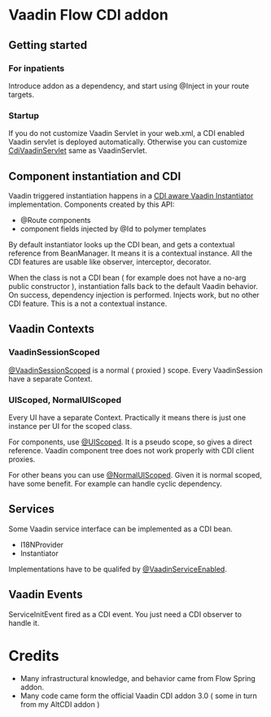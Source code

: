 # Vaadin Flow CDI addon

## Getting started

### For inpatients
Introduce addon as a dependency, and start using @Inject in your route targets. 

### Startup
If you do not customize Vaadin Servlet in your web.xml, a CDI enabled Vaadin servlet is deployed automatically. 
Otherwise you can customize [CdiVaadinServlet](flow-cdi-addon/src/main/java/com/wcs/vaadin/flow/cdi/server/CdiVaadinServlet.java) same as VaadinServlet.

## Component instantiation and CDI

Vaadin triggered instantiation happens in a [CDI aware Vaadin Instantiator](flow-cdi-addon/src/main/java/com/wcs/vaadin/flow/cdi/internal/CdiInstantiator.java) implementation. Components created by this API:

- @Route components
- component fields injected by @Id to polymer templates

By default instantiator looks up the CDI bean, and gets a contextual reference from BeanManager. It means it is a contextual instance. All the CDI features are usable like observer, interceptor, decorator.

When the class is not a CDI bean ( for example does not have a no-arg public constructor ), instantiation falls back to the default Vaadin behavior. On success, dependency injection is performed. Injects work, but no other CDI feature. This is a not a contextual instance. 

## Vaadin Contexts

### VaadinSessionScoped

[@VaadinSessionScoped](flow-cdi-addon/src/main/java/com/wcs/vaadin/flow/cdi/VaadinSessionScoped.java) is a normal ( proxied ) scope. Every VaadinSession have a separate Context. 

### UIScoped, NormalUIScoped

Every UI have a separate Context. Practically it means there is just one instance per UI for the scoped class.

For components, use [@UIScoped](flow-cdi-addon/src/main/java/com/wcs/vaadin/flow/cdi/UIScoped.java). It is a pseudo scope, so gives a direct reference. Vaadin component tree does not work properly with CDI client proxies.

For other beans you can use [@NormalUIScoped](flow-cdi-addon/src/main/java/com/wcs/vaadin/flow/cdi/NormalUIScoped.java). Given it is normal scoped, have some benefit. For example can handle cyclic dependency. 

## Services

Some Vaadin service interface can be implemented as a CDI bean.

- I18NProvider
- Instantiator

Implementations have to be qualifed by [@VaadinServiceEnabled](flow-cdi-addon/src/main/java/com/wcs/vaadin/flow/cdi/VaadinServiceEnabled.java).

## Vaadin Events

ServiceInitEvent fired as a CDI event. You just need a CDI observer to handle it.

# Credits

- Many infrastructural knowledge, and behavior came from Flow Spring addon.
- Many code came form the official Vaadin CDI addon 3.0 ( some in turn from my AltCDI addon )